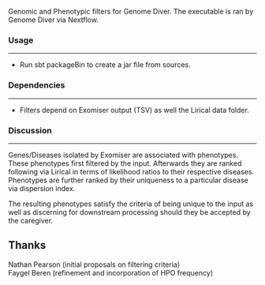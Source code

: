 Genomic and Phenotypic filters for Genome Diver. The executable is ran by Genome Diver via Nextflow. 

### Usage 
- - - 
- Run sbt packageBin to create a jar file from sources.  

### Dependencies
- - - 
- Filters depend on Exomiser output (TSV) as well the Lirical data folder. 

### Discussion
- - - 
Genes/Diseases isolated by Exomiser are associated with phenotypes. These phenotypes first filtered by the input. Afterwards they are ranked following via Lirical in terms of likelihood ratios to their respective diseases. Phenotypes are further ranked by their uniqueness to a particular disease via dispersion index. 

The resulting phenotypes satisfy the criteria of being unique to the input as well as discerning for downstream processing should they be accepted by the caregiver. 

## Thanks
Nathan Pearson (initial proposals on filtering criteria)  
Faygel Beren (refinement and incorporation of HPO frequency) 
